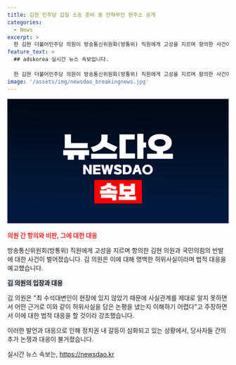 ```yaml
---
title: 김현 민주당 갑질 소송 준비 중 안하무인 현주소 공개
categories:
  - News
excerpt: >
  한 김현 더불어민주당 의원이 방송통신위원회(방통위) 직원에게 고성을 지르며 항의한 사건이 논란을 일으키고 있다. 국민의힘이 이를 안하무인 갑질이라 비판하고 대국민 사과를 요구했으며, 이에 김 의원은 악의적인 논평이라고 반박하며 법적 조치를 예고했다. 또한, 민주당의 최수진 수석대변인은 국회의 민심을 따르겠다던 민주당의 외침이 거짓임을 지적하며 규탄했다. 김 의원은 현장에 있지 않은 최 수석대변인이 허위사실을 담은 논평을 내었다고 반박했고, 법적 대응을 예고했다.
feature_text: >
  ## adskorea 실시간 뉴스 속보입니다.

  한 김현 더불어민주당 의원이 방송통신위원회(방통위) 직원에게 고성을 지르며 항의한 사건이 논란을 일으키고 있다. 국민의힘이 이를 안하무인 갑질이라 비판하고 대국민 사과를 요구했으며, 이에 김 의원은 악의적인 논평이라고 반박하며 법적 조치를 예고했다. 또한, 민주당의 최수진 수석대변인은 국회의 민심을 따르겠다던 민주당의 외침이 거짓임을 지적하며 규탄했다. 김 의원은 현장에 있지 않은 최 수석대변인이 허위사실을 담은 논평을 내었다고 반박했고, 법적 대응을 예고했다.
image: '/assets/img/newsdao_breakingnews.jpg'
---
```


<p><img src="/assets/img/newsdao_breakingnews.jpg" alt="adskorea 속보" /></p>

<p><b><span style="color: #ee2323;">의원 간 항의와 비판, 그에 대한 대응</span></b></p>

<p>방송통신위원회(방통위) 직원에게 고성을 지르며 항의한 김현 의원과 국민의힘의 반발에 대한 사건이 벌어졌습니다. 김 의원은 이에 대해 명백한 허위사실이라며 법적 대응을 예고했습니다.</p>

<p><b><span style="background-color: #21538527;">김 의원의 입장과 대응</span></b></p>

<p>김 의원은 "최 수석대변인이 현장에 있지 않았기 때문에 사실관계를 제대로 알지 못하면서 어떤 근거로 이와 같이 허위사실을 담은 논평을 냈는지 이해하기 어렵다"고 주장하면서 이에 대한 법적 대응을 할 것이라 강조했습니다.</p>

<p>이러한 발언과 대응으로 인해 정치권 내 갈등이 심화되고 있는 상황에서, 당사자들 간의 추가 논쟁과 대응이 불거졌습니다.</p>
실시간 뉴스 속보는, <a href="https://newsdao.kr" rel="dofollow">https://newsdao.kr</a>


